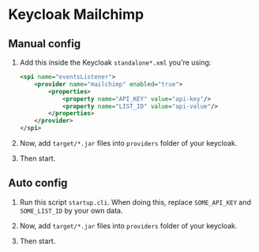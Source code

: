 # Keycloak Mailchimp


## Manual config
1. Add this inside the Keycloak `standalone*.xml` you're using:
    ```xml
    <spi name="eventsListener">
        <provider name="mailchimp" enabled="true">
            <properties>
                <property name="API_KEY" value="api-key"/>
                <property name="LIST_ID" value="api-value"/>
            </properties>
        </provider>
    </spi>
    ```

2. Now, add `target/*.jar` files into `providers` folder of your keycloak.

3. Then start.

## Auto config
1. Run this script `startup.cli`. When doing this, replace `SOME_API_KEY` and `SOME_LIST_ID`
by your own data.

2. Now, add `target/*.jar` files into `providers` folder of your keycloak.

3. Then start.
